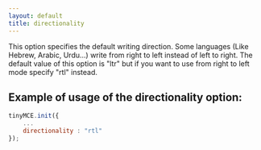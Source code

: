 ```yaml
---
layout: default
title: directionality
---
```


This option specifies the default writing direction. Some languages (Like Hebrew, Arabic, Urdu...) write from right to left instead of left to right. The default value of this option is "ltr" but if you want to use from right to left mode specify "rtl" instead.

## Example of usage of the directionality option:

```js
tinyMCE.init({
	...
	directionality : "rtl"
});
```
